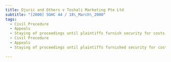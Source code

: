 ```yaml
---
title: Djuric and Others v Toshali Marketing Pte Ltd 
subtitle: "[2000] SGHC 44 / 18\_March\_2000"
tags:
  - Civil Procedure
  - Appeals
  - Staying of proceedings until plaintiffs furnish security for costs
  - Civil Procedure
  - Appeals
  - Staying of proceedings until plaintiffs furnished security for costs

---
```


